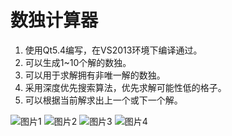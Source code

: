 ﻿# 数独计算器
1. 使用Qt5.4编写，在VS2013环境下编译通过。
2. 可以生成1~10个解的数独。
3. 可以用于求解拥有非唯一解的数独。
4. 采用深度优先搜索算法，优先求解可能性低的格子。
5. 可以根据当前解求出上一个或下一个解。

![图片1](http://7xpn9f.com1.z0.glb.clouddn.com/QQ%E6%88%AA%E5%9B%BE20151230185519.png)
![图片2](http://7xpn9f.com1.z0.glb.clouddn.com/QQ%E6%88%AA%E5%9B%BE20151230185719.png)
![图片3](http://7xpn9f.com1.z0.glb.clouddn.com/QQ%E6%88%AA%E5%9B%BE20151230185628.png)
![图片4](http://7xpn9f.com1.z0.glb.clouddn.com/QQ%E6%88%AA%E5%9B%BE20151230185653.png)
